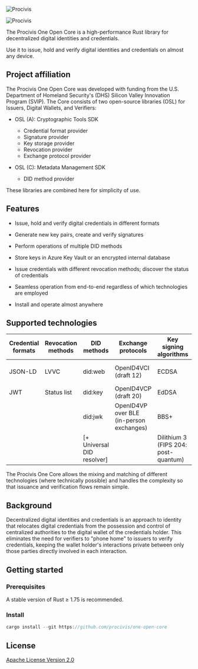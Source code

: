 ![Procivis](.docs/assets/Procivis_logo_on_white.svg#gh-light-mode-only)

![Procivis](.docs/assets/Procivis_logo_on_black.svg#gh-dark-mode-only)

The Procivis One Open Core is a high-performance Rust library for decentralized
digital identities and credentials.

Use it to issue, hold and verify digital identities and credentials on almost any device.

## Project affiliation

The Procivis One Open Core was developed with funding from the U.S. Department of
Homeland Security's (DHS) Silicon Valley Innovation Program (SVIP). The Core consists
of two open-source libraries (OSL) for Issuers, Digital Wallets, and Verifiers:

- OSL (A): Cryptographic Tools SDK
  
  - Credential format provider
  - Signature provider
  - Key storage provider
  - Revocation provider
  - Exchange protocol provider

- OSL (C): Metadata Management SDK

  - DID method provider

These libraries are combined here for simplicity of use.

## Features

- Issue, hold and verify digital credentials in different formats

- Generate new key pairs, create and verify signatures

- Perform operations of multiple DID methods

- Store keys in Azure Key Vault or an encrypted internal database

- Issue credentials with different revocation methods; discover the status of credentials

- Seamless operation from end-to-end regardless of which technologies are employed

- Install and operate almost anywhere

## Supported technologies

| Credential formats | Revocation methods | DID methods                | Exchange protocols                       | Key signing algorithms               | Key storage       |
| ------------------ | ------------------ | -------------------------- | ---------------------------------------- | ------------------------------------ | ----------------- |
| JSON-LD            | LVVC               | did:web                    | OpenID4VCI (draft 12)                    | ECDSA                                | Azure Key Vault   |
| JWT                | Status list        | did:key                    | OpenID4VCP (draft 20)                    | EdDSA                                | Internal database |
|                    |                    | did:jwk                    | OpenID4VP over BLE (in-person exchanges) | BBS+                                 |                   |
|                    |                    | [+ Universal DID resolver] |                                          | Dilithium 3 (FIPS 204: post-quantum) |                   |

The Procivis One Core allows the mixing and matching of different technologies (where 
technically possible) and handles the complexity so that issuance and verification 
flows remain simple.

## Background

Decentralized digital identities and credentials is an approach to identity that relocates 
digital credentials from the possession and control of centralized authorities to the digital 
wallet of the credentials holder. This eliminates the need for verifiers to "phone home" to 
issuers to verify credentials, keeping the wallet holder's interactions private between only 
those parties directly involved in each interaction.

## Getting started

### Prerequisites

A stable version of Rust ≥ 1.75 is recommended.

### Install

```rust
cargo install --git https://github.com/procivis/one-open-core
```


## License

[Apache License Version 2.0](./LICENSE)
